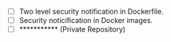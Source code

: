 - [ ] Two level security notification in Dockerfile.
- [ ] Security noticification in Docker images.
- [ ] *********** (Private Repository)